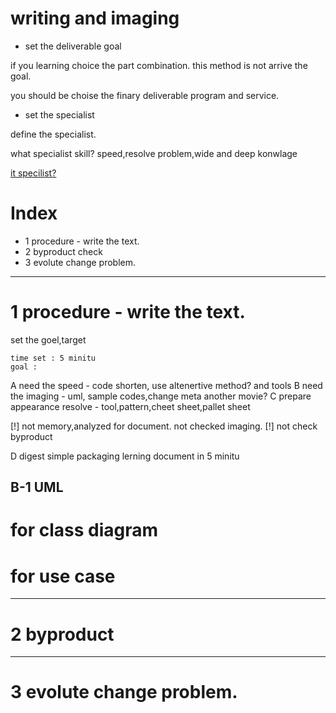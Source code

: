 # writing and imaging

- set the deliverable goal

if you learning choice the part combination. 
this method is not arrive the goal.

you should be choise the finary deliverable program and service.


- set the specialist

define the specialist.

what specialist skill?
speed,resolve problem,wide and deep konwlage

[it specilist?](https://www.peopleperhour.com/freelance/php+specialist)


# Index

- 1 procedure - write the text.
- 2 byproduct check
- 3 evolute change problem.


------------------------

# 1 procedure - write the text.

set the goel,target

	time set : 5 minitu
	goal : 


A need the speed - code shorten, use altenertive method? and tools
B need the imaging - uml, sample codes,change meta another movie?
C prepare appearance resolve - tool,pattern,cheet sheet,pallet sheet

[!] not memory,analyzed for document. not checked imaging.
[!] not check byproduct


D digest simple packaging lerning document in 5 minitu


## B-1 UML
# for class diagram
# for use case

------------------------

# 2 byproduct










------------------------

# 3 evolute change problem.
























